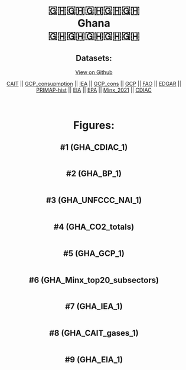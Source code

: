 
<center>
<h1 align="center">
🇬🇭🇬🇭🇬🇭🇬🇭🇬🇭
<br>
Ghana
<br>
🇬🇭🇬🇭🇬🇭🇬🇭🇬🇭
</h1>
<h2>Datasets:</h2>
<p><a href="https://github.com/dquintani/GreenhouseData/tree/master/country_data/GHA_Ghana/data">View on Github</a>
<br></p><p><a href="data/GHA_CAIT.csv">CAIT</a> || <a href="data/GHA_GCP_consupmption.csv">GCP_consupmption</a> || <a href="data/GHA_IEA.csv">IEA</a> || <a href="data/GHA_GCP_cons.csv">GCP_cons</a> || <a href="data/GHA_GCP.csv">GCP</a> || <a href="data/GHA_FAO.csv">FAO</a> || <a href="data/GHA_EDGAR.csv">EDGAR</a> || <a href="data/GHA_PRIMAP-hist.csv">PRIMAP-hist</a> || <a href="data/GHA_EIA.csv">EIA</a> || <a href="data/GHA_EPA.csv">EPA</a> || <a href="data/GHA_Minx_2021.csv">Minx_2021</a> || <a href="data/GHA_CDIAC.csv">CDIAC</a></p><p><br></p>
<h1>Figures:</h1><h2>#1 (GHA_CDIAC_1)</h2>
<p><img alt="" src="figures/GHA_CDIAC_1.png" /></p><h2>#2 (GHA_BP_1)</h2>
<p><img alt="" src="figures/GHA_BP_1.png" /></p><h2>#3 (GHA_UNFCCC_NAI_1)</h2>
<p><img alt="" src="figures/GHA_UNFCCC_NAI_1.png" /></p><h2>#4 (GHA_CO2_totals)</h2>
<p><img alt="" src="figures/GHA_CO2_totals.png" /></p><h2>#5 (GHA_GCP_1)</h2>
<p><img alt="" src="figures/GHA_GCP_1.png" /></p><h2>#6 (GHA_Minx_top20_subsectors)</h2>
<p><img alt="" src="figures/GHA_Minx_top20_subsectors.png" /></p><h2>#7 (GHA_IEA_1)</h2>
<p><img alt="" src="figures/GHA_IEA_1.png" /></p><h2>#8 (GHA_CAIT_gases_1)</h2>
<p><img alt="" src="figures/GHA_CAIT_gases_1.png" /></p><h2>#9 (GHA_EIA_1)</h2>
<p><img alt="" src="figures/GHA_EIA_1.png" /></p>